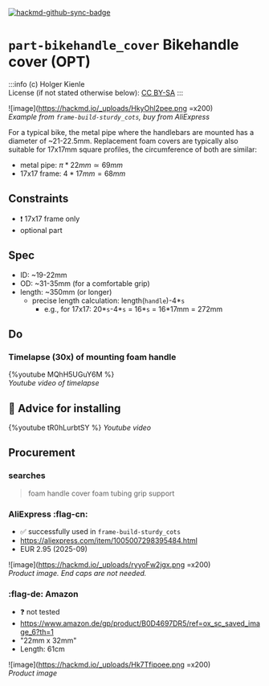 [![hackmd-github-sync-badge](https://hackmd.io/eQQoAxXFSkisD6yM7TgoAw/badge)](https://hackmd.io/eQQoAxXFSkisD6yM7TgoAw)
# `part-bikehandle_cover` Bikehandle cover (OPT)
:::info
(c) Holger Kienle  
License (if not stated otherwise below): [CC BY-SA](https://creativecommons.org/licenses/by-sa/4.0/)
:::

![image](https://hackmd.io/_uploads/HkyOhl2pee.png =x200)  
*Example from `frame-build-sturdy_cots`, buy from AliExpress*

For a typical bike, the metal pipe where the handlebars are mounted has a diameter of ~21-22.5mm. Replacement foam covers are typically also suitable for 17x17mm square profiles, the circumference of both are similar:
- metal pipe: $\pi*22mm \simeq 69mm$
- 17x17 frame: $4*17mm = 68mm$

## Constraints
- :exclamation: 17x17 frame only
- optional part

## Spec
- ID: ~19-22mm
- OD: ~31-35mm (for a comfortable grip)
- length: ~350mm (or longer)
    - precise length calculation: length(`handle`)-4*`s`
        - e.g., for 17x17: 20*`s`-4*`s` = 16*`s` = 16*17mm = 272mm

## Do

### Timelapse (30x) of mounting foam handle
{%youtube MQhH5UGuY6M %}  
*Youtube video of timelapse*

## :owl: Advice for installing
{%youtube tR0hLurbtSY %}
*Youtube video*

## Procurement

### searches
> foam handle cover
> foam tubing grip support

### AliExpress :flag-cn:
- :white_check_mark: successfully used in `frame-build-sturdy_cots`
- https://aliexpress.com/item/1005007298395484.html
- EUR 2.95 (2025-09)

![image](https://hackmd.io/_uploads/ryyoFw2jgx.png =x200)  
*Product image. End caps are not needed.*

### :flag-de: Amazon
- :question: not tested
- https://www.amazon.de/gp/product/B0D4697DR5/ref=ox_sc_saved_image_6?th=1
- "22mm x 32mm"
- Length: 61cm

![image](https://hackmd.io/_uploads/Hk7Tfipoee.png =x200)  
*Product image*